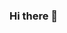 ### Hi there 👋

<!--
**Jithin-Jude/jithin-jude** is a ✨ _special_ ✨ repository because its `README.md` (this file) appears on your GitHub profile.

Here are some ideas to get you started:

- 🔭 I’m currently working on ... Riyaz (EdTech)
- 🌱 I’m currently learning ... Jetpack Compose
-->
